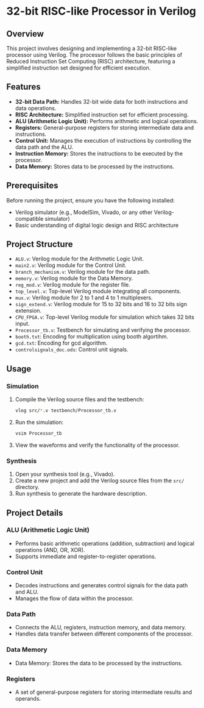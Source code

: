 # 32-bit RISC-like Processor in Verilog

## Overview

This project involves designing and implementing a 32-bit RISC-like processor using Verilog. The processor follows the basic principles of Reduced Instruction Set Computing (RISC) architecture, featuring a simplified instruction set designed for efficient execution.

## Features

- **32-bit Data Path:** Handles 32-bit wide data for both instructions and data operations.
- **RISC Architecture:** Simplified instruction set for efficient processing.
- **ALU (Arithmetic Logic Unit):** Performs arithmetic and logical operations.
- **Registers:** General-purpose registers for storing intermediate data and instructions.
- **Control Unit:** Manages the execution of instructions by controlling the data path and the ALU.
- **Instruction Memory:** Stores the instructions to be executed by the processor.
- **Data Memory:** Stores data to be processed by the instructions.

## Prerequisites

Before running the project, ensure you have the following installed:

- Verilog simulator (e.g., ModelSim, Vivado, or any other Verilog-compatible simulator)
- Basic understanding of digital logic design and RISC architecture

## Project Structure


- `ALU.v`: Verilog module for the Arithmetic Logic Unit.
- `main2.v`: Verilog module for the Control Unit.
- `branch_mechanism.v`: Verilog module for the data path.
- `memory.v`: Verilog module for the Data Memory.
- `reg_mod.v`: Verilog module for the register file.
- `top_level.v`: Top-level Verilog module integrating all components.
- `mux.v`: Verilog module for 2 to 1 and 4 to 1 multiplexers.
- `sign_extend.v`: Verilog module for 15 to 32 bits and 16 to 32 bits sign extension.
- `CPU_FPGA.v`: Top-level Verilog module for simulation which takes 32 bits input.
- `Processor_tb.v`: Testbench for simulating and verifying the processor.
- `booth.txt`: Encoding for multiplication using booth algortihm.
- `gcd.txt`: Encoding for gcd algorithm.
- `controlsignals_doc.ods`: Control unit signals.


## Usage

### Simulation

1. Compile the Verilog source files and the testbench:
    ```bash
    vlog src/*.v testbench/Processor_tb.v
    ```

2. Run the simulation:
    ```bash
    vsim Processor_tb
    ```

3. View the waveforms and verify the functionality of the processor.

### Synthesis

1. Open your synthesis tool (e.g., Vivado).
2. Create a new project and add the Verilog source files from the `src/` directory.
3. Run synthesis to generate the hardware description.

## Project Details

### ALU (Arithmetic Logic Unit)

- Performs basic arithmetic operations (addition, subtraction) and logical operations (AND, OR, XOR).
- Supports immediate and register-to-register operations.

### Control Unit

- Decodes instructions and generates control signals for the data path and ALU.
- Manages the flow of data within the processor.

### Data Path

- Connects the ALU, registers, instruction memory, and data memory.
- Handles data transfer between different components of the processor.

### Data Memory

- Data Memory: Stores the data to be processed by the instructions.

### Registers

- A set of general-purpose registers for storing intermediate results and operands.


